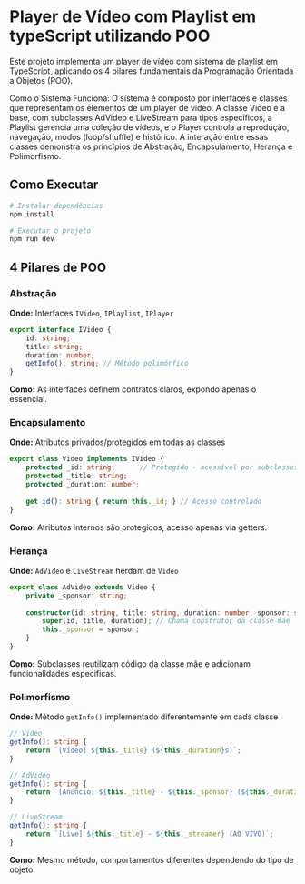 # Player de Vídeo com Playlist em typeScript utilizando POO

Este projeto implementa um player de vídeo com sistema de playlist em TypeScript, aplicando os 4 pilares fundamentais da Programação
Orientada a Objetos (POO).

Como o Sistema Funciona:
O sistema é composto por interfaces e classes que representam os elementos de um player de vídeo. A classe Video é a base, com
subclasses AdVideo e LiveStream para tipos específicos, a Playlist gerencia uma coleção de vídeos, e o Player controla a reprodução,
navegação, modos (loop/shuffle) e histórico. A interação entre essas classes demonstra os princípios de Abstração, Encapsulamento,
Herança e Polimorfismo.

## Como Executar

```bash
# Instalar dependências
npm install

# Executar o projeto
npm run dev
```

##  4 Pilares de POO

### Abstração
**Onde:** Interfaces `IVideo`, `IPlaylist`, `IPlayer`
```typescript
export interface IVideo {
    id: string;
    title: string;
    duration: number;
    getInfo(): string; // Método polimórfico
}
```
**Como:** As interfaces definem contratos claros, expondo apenas o essencial.

### Encapsulamento
**Onde:** Atributos privados/protegidos em todas as classes
```typescript
export class Video implements IVideo {
    protected _id: string;      // Protegido - acessível por subclasses
    protected _title: string;
    protected _duration: number;
    
    get id(): string { return this._id; } // Acesso controlado
}
```
**Como:** Atributos internos são protegidos, acesso apenas via getters.

### Herança
**Onde:** `AdVideo` e `LiveStream` herdam de `Video`
```typescript
export class AdVideo extends Video {
    private _sponsor: string;
    
    constructor(id: string, title: string, duration: number, sponsor: string) {
        super(id, title, duration); // Chama construtor da classe mãe
        this._sponsor = sponsor;
    }
}
```
**Como:** Subclasses reutilizam código da classe mãe e adicionam funcionalidades especificas.

### Polimorfismo
**Onde:** Método `getInfo()` implementado diferentemente em cada classe
```typescript
// Video
getInfo(): string {
    return `[Vídeo] ${this._title} (${this._duration}s)`;
}

// AdVideo
getInfo(): string {
    return `[Anúncio] ${this._title} - ${this._sponsor} (${this._duration}s)`;
}

// LiveStream
getInfo(): string {
    return `[Live] ${this._title} - ${this._streamer} (AO VIVO)`;
}
```
**Como:** Mesmo método, comportamentos diferentes dependendo do tipo de objeto.